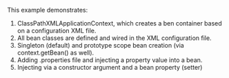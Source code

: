 This example demonstrates:

1. ClassPathXMLApplicationContext, which creates a ben container based on a configuration XML file.
2. All bean classes are defined and wired in the XML configuration file.
3. Singleton (default) and prototype scope bean creation (via context.getBean() as well).
4. Adding .properties file and injecting a property value into a bean.
5. Injecting via a constructor argument and a bean property (setter)